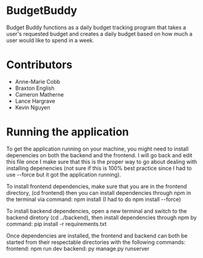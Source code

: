 # BudgetBuddy
Budget Buddy functions as a daily budget tracking program that takes 
a user's requested budget and creates a daily budget based on how 
much a user would like to spend in a week.

# Contributors
- Anne-Marie Cobb
- Braxton English
- Cameron Matherne
- Lance Hargrave
- Kevin Nguyen

# Running the application 

To get the application running on your machine, you might need to install
depenencies on both the backend and the frontend. I will go back and 
edit this file once I make sure that this is the proper way to go about 
dealing with installing depenencies (not sure if this is 100% best practice
since I had to use --force but it got the application running).

To install frontend dependencies, make sure that you are in the frontend 
directory, (cd frontend) then you can install dependencies through npm 
in the terminal via command: npm install (I had to do npm install --force)

To install backend dependencies, open a new terminal and switch to the
backend diretory (cd ../backend), then install dependencies through npm 
by command: pip install -r requirements.txt

Once dependencies are installed, the frontend and backend can both be 
started from their respectable directories with the following commands:
frontend: npm run dev
backend: py manage.py runserver

